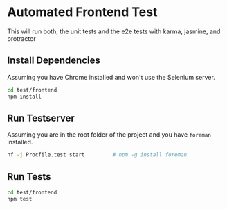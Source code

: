 Automated Frontend Test
=======================

This will run both, the unit tests and the e2e tests with karma, jasmine, and protractor

## Install Dependencies

Assuming you have Chrome installed and won't use the Selenium server.

```bash
cd test/frontend
npm install
```

## Run Testserver

Assuming you are in the root folder of the project and you have `foreman` installed.

```bash
nf -j Procfile.test start         # npm -g install foreman
```

## Run Tests

```bash
cd test/frontend
npm test
```

